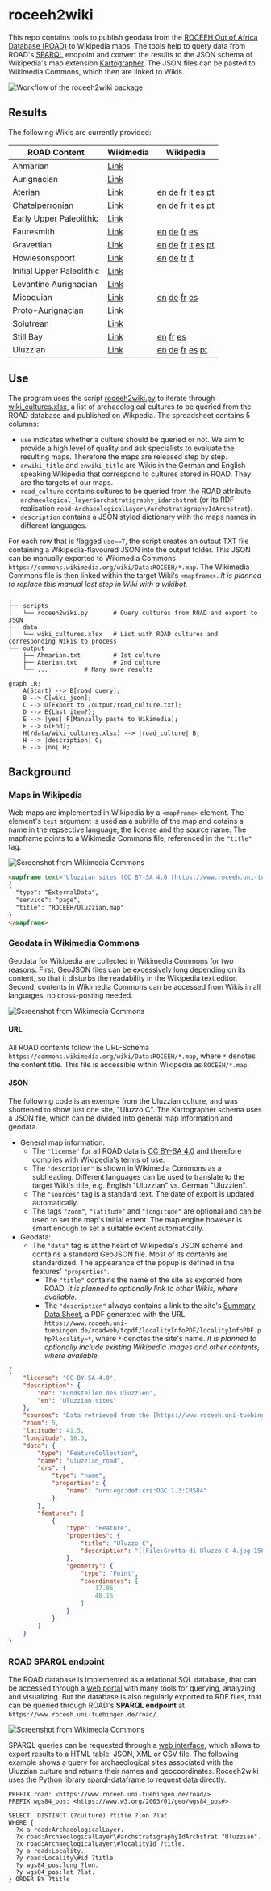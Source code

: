 # roceeh2wiki
This repo contains tools to publish geodata from the [ROCEEH Out of Africa Database (ROAD)](https://www.roceeh.uni-tuebingen.de/roadweb/smarty_road_simple_search.php) to Wikipedia maps. The tools help to query data from ROAD's [SPARQL](http://www.roceeh.uni-tuebingen.de/roadweb/smarty_sparql_select.php "Must be logged in to enter webform") endpoint and convert the results to the JSON schema of Wikipedia's map extension [Kartographer](https://www.mediawiki.org/wiki/Help:Extension:Kartographer).
The JSON files can be pasted to Wikimedia Commons, which then are linked to Wikis.
 

![Workflow of the roceeh2wiki package](docs/workflow_small.png)

## Results
The following Wikis are currently provided:

|ROAD Content   |Wikimedia                                                                 |Wikipedia                                                                                                                 |
|---------------|--------------------------------------------------------------------------|--------------------------------------------------------------------------------------------------------------------------|
|Ahmarian       |[Link](https://commons.wikimedia.org/wiki/Data:ROCEEH/Ahmarian.map)       | |
|Aurignacian    |[Link](https://commons.wikimedia.org/wiki/Data:ROCEEH/Aurignacian.map)    | |
|Aterian        |[Link](https://commons.wikimedia.org/wiki/Data:ROCEEH/Aterian.map)        |[en](https://en.wikipedia.org/wiki/Aterian) [de](https://de.wikipedia.org/wiki/At%C3%A9rien) [fr](https://fr.wikipedia.org/wiki/At%C3%A9rien) [it](https://it.wikipedia.org/wiki/Cultura_ateriana) [es](https://es.wikipedia.org/wiki/Ateriense) [pt](https://pt.wikipedia.org/wiki/Cultura_ateriana)|
|Chatelperronian|[Link](https://commons.wikimedia.org/wiki/Data:ROCEEH/Chatelperronian.map)|[en](https://en.wikipedia.org/wiki/Ch%C3%A2telperronian) [de](https://de.wikipedia.org/wiki/Ch%C3%A2telperronien) [fr](https://fr.wikipedia.org/wiki/Ch%C3%A2telperronien) [it](https://it.wikipedia.org/wiki/Castelperroniano) [es](https://es.wikipedia.org/wiki/Ch%C3%A2telperroniense) [pt](https://pt.wikipedia.org/wiki/Chatelperronense)|
|Early Upper Paleolithic    |[Link](https://commons.wikimedia.org/wiki/Data:ROCEEH/Early_Upper_Paleolithic.map)    | |
|Fauresmith     |[Link](https://commons.wikimedia.org/wiki/Data:ROCEEH/Fauresmith.map)     |[en](https://en.wikipedia.org/wiki/Fauresmith_(industry)) [de](https://de.wikipedia.org/wiki/Fauresmith-Industrie) [fr](https://fr.wikipedia.org/wiki/Fauresmithien) [es](https://es.wikipedia.org/wiki/Fauresmithiense)|
|Gravettian     |[Link](https://commons.wikimedia.org/wiki/Data:ROCEEH/Gravettian.map)     |[en](https://en.wikipedia.org/wiki/Gravettian) [de](https://de.wikipedia.org/wiki/Gravettien) [fr](https://fr.wikipedia.org/wiki/Gravettien)  [it](https://it.wikipedia.org/wiki/Gravettiano) [es](https://es.wikipedia.org/wiki/Gravetiense) [pt](https://pt.wikipedia.org/wiki/Per%C3%ADodo_Gravetiano)|
|Howiesonspoort |[Link](https://commons.wikimedia.org/wiki/Data:ROCEEH/Howiesonspoort.map) |[en](https://en.wikipedia.org/wiki/Howiesons_Poort) [de](https://de.wikipedia.org/wiki/Howieson%E2%80%99s_Poort_Industrie) [fr](https://fr.wikipedia.org/wiki/Howiesons_Poort) [it](https://it.wikipedia.org/wiki/Howiesons_Poort) |
|Initial Upper Paleolithic    |[Link](https://commons.wikimedia.org/wiki/Data:ROCEEH/Initial_Upper_Paleolithic_Eurasia.map)    | |
|Levantine Aurignacian    |[Link](https://commons.wikimedia.org/wiki/Data:ROCEEH/Levantine_Aurignacian.map)    | |
|Micoquian      |[Link](https://commons.wikimedia.org/wiki/Data:ROCEEH/Micoquian.map)      |[en](https://en.wikipedia.org/wiki/Micoquien) [de](https://de.wikipedia.org/wiki/Micoquien) [fr](https://fr.wikipedia.org/wiki/Micoquien) [es](https://es.wikipedia.org/wiki/Micoquiense)|
|Proto-Aurignacian    |[Link](https://commons.wikimedia.org/wiki/Data:ROCEEH/Proto_Aurignacian.map)    | |
|Solutrean      |[Link](https://commons.wikimedia.org/wiki/Data:ROCEEH/Solutrean.map)      ||
|Still Bay      |[Link](https://commons.wikimedia.org/wiki/Data:ROCEEH/Still_Bay.map)      |[en](https://en.wikipedia.org/wiki/Stillbay) [fr](https://fr.wikipedia.org/wiki/Stillbay) [es](https://es.wikipedia.org/wiki/Stillbayense)|
|Uluzzian       |[Link](https://commons.wikimedia.org/wiki/Data:ROCEEH/Uluzzian.map)       |[en](https://en.wikipedia.org/wiki/Uluzzian) [de](https://de.wikipedia.org/wiki/Uluzzien) [fr](https://fr.wikipedia.org/wiki/Uluzzien) [es](https://es.wikipedia.org/wiki/Cultura_Uluzziana) [pt](https://pt.wikipedia.org/wiki/Cultura_Uluzziana) |


## Use

The program uses the script [roceeh2wiki.py](/script/roceeh2wiki.py) to iterate through [wiki_cultures.xlsx](/data/wiki_cultures.xlsx), a list of archaeological cultures to be queried from the ROAD database and published on Wikpedia. The spreadsheet contains 5 columns:
* `use` indicates whether a culture should be queried or not. We aim to provide a high level of quality and ask specialists to evaluate the resulting maps. Therefore the maps are released step by step.
* `enwiki_title` and `enwiki_title` are Wikis in the German and English speaking Wikipedia that correspond to cultures stored in ROAD. They are the targets of our maps.
* `road_culture` contains cultures to be queried from the ROAD attribute `archaeological_layer$archstratigraphy_idarchstrat` (or its RDF realisation `road:ArchaeologicalLayer\#archstratigraphyIdArchstrat`).
* `description` contains a JSON styled dictionary with the maps names in different languages.

For each row that is flagged `use==T`, the script creates an output TXT file containing a Wikipedia-flavoured JSON into the output folder. This JSON can be manually exported to Wikimedia Commons `https://commons.wikimedia.org/wiki/Data:ROCEEH/*.map`. The Wikimedia Commons file is then linked within the target Wiki's `<mapframe>`. _It is planned to replace this manual last step in Wiki with a wikibot._ 

```
.
├── scripts                  
│   └── roceeh2wiki.py       # Query cultures from ROAD and export to JSON
├── data
│   └── wiki_cultures.xlsx   # List with ROAD cultures and corresponding Wikis to process
└── output
    ├── Ahmarian.txt 	     # 1st culture
    ├── Aterian.txt 	     # 2nd culture
    └── ...		     # Many more results
```

```mermaid
graph LR;
    A(Start) --> B[road_query];
    B --> C[wiki_json];
    C --> D[Export to /output/road_culture.txt];
    D --> E{Last item?};
    E --> |yes| F[Manually paste to Wikimedia];
    F --> G(End);
    H(/data/wiki_cultures.xlsx) --> |road_culture| B;
    H --> |description| C;
    E --> |no| H;
```

## Background

### Maps in Wikipedia

Web maps are implemented in Wikipedia by a `<mapframe>` element. The element's `text` argument is used as a subtitle of the map and cotains a name in the repsective language, the license and the source name. The mapframe points to a Wikimedia Commons file, referenced in the `"title"` tag.

![Screenshot from Wikimedia Commons](docs/wikipedia_uluzzian_1000x700.png)

```html
<mapframe text="Uluzzian sites (CC BY-SA 4.0 [https://www.roceeh.uni-tuebingen.de/roadweb ROCEEH])" longitude="16.3" latitude="41.5" zoom="5" width="450", height="350">
{
  "type": "ExternalData",
  "service": "page",
  "title": "ROCEEH/Uluzzian.map"
}
</mapframe>
```

### Geodata in Wikimedia Commons
Geodata for Wikipedia are collected in Wikimedia Commons for two reasons. First, GeoJSON files can be excessively long depending on its content, so that it disturbs the readability in the Wikipedia text editor. Second, contents in Wikimedia Commons can be accessed from Wikis in all languages, no cross-posting needed.

![Screenshot from Wikimedia Commons](docs/wikimedia_commons_uluzzian_1000x1000.png)

#### URL
All ROAD contents follow the URL-Schema `https://commons.wikimedia.org/wiki/Data:ROCEEH/*.map`, where  `*` denotes the content title. This file is accessible within Wikipedia as `ROCEEH/*.map`.

#### JSON
The following code is an exemple from the Uluzzian culture, and was shortened to show just one site, "Uluzzo C". The Kartographer schema uses a JSON file, which can be divided into general map information and geodata.

- General map information:
	- The `"license"` for all ROAD data is [CC BY-SA 4.0](https://www.roceeh.uni-tuebingen.de/roadweb/smarty_data_use_policy.php) and therefore complies with Wikipedia's terms of use. 
	- The `"description"` is shown in Wikimedia Commons as a subheading. Different languages can be used to translate to the target Wiki's title, e.g. English "Uluzzian" vs. German "Uluzzien".
	- The `"sources"` tag is a standard text. The date of export is updated automatically.
	- The tags `"zoom"`, `"latitude"` and `"longitude"` are optional and can be used to set the map's initial extent. The map engine however is smart enough to set a suitable extent automatically.
- Geodata:
	- The `"data"` tag is at the heart of Wikipedia's JSON scheme and contains a standard GeoJSON file. Most of its contents are standardized. The appearance of the popup is defined in the features' `"properties"`. 
		- The `"title"` contains the name of the site as exported from ROAD. _It is planned to optionally link to other Wikis, where available._ 
		- The `"description"` always contains a link to the site's [Summary Data Sheet](https://www.roceeh.uni-tuebingen.de/roadweb/tcpdf/localityInfoPDF/localityInfoPDF.php?locality=Uluzzo%20C), a PDF generated with the URL `https://www.roceeh.uni-tuebingen.de/roadweb/tcpdf/localityInfoPDF/localityInfoPDF.php?locality=*`, where `*` denotes the site's name. _It is planned to optionally include existing Wikipedia images and other contents, where available._
```json
{
    "license": "CC-BY-SA-4.0",
    "description": {
        "de": "Fundstellen des Uluzzien",
        "en": "Uluzzian sites"
    },
    "sources": "Data retrieved from the [https://www.roceeh.uni-tuebingen.de/roadweb ROCEEH Out Of Africa Database (ROAD)].",
    "zoom": 5,
    "latitude": 41.5,
    "longitude": 16.3,
    "data": {
        "type": "FeatureCollection",
        "name": "uluzzian_road",
        "crs": {
            "type": "name",
            "properties": {
                "name": "urn:ogc:def:crs:OGC:1.3:CRS84"
            }
        },
        "features": [
            {
                "type": "Feature",
                "properties": {
                    "title": "Uluzzo C",
                    "description": "[[File:Grotta di Uluzzo C 4.jpg|150px|alt=Grotta di Uluzzo C]]</br>[https://www.roceeh.uni-tuebingen.de/roadweb/tcpdf/localityInfoPDF/localityInfoPDF.php?locality=Uluzzo%20C Summary Data Sheet]"
                },
                "geometry": {
                    "type": "Point",
                    "coordinates": [
                        17.96,
                        40.15
                    ]
                }
            }
        ]
    }
}
```

### ROAD SPARQL endpoint
The ROAD database is implemented as a relational SQL database, that can be accessed through a [web portal](https://www.roceeh.uni-tuebingen.de/roadweb/smarty_road_simple_search.php) with many tools for querying, analyzing and visualizing. But the database is also regularly exported to RDF files, that can be queried through ROAD's **SPARQL endpoint** at `https://www.roceeh.uni-tuebingen.de/road/`. 

![Screenshot from Wikimedia Commons](docs/road_sparql_1000x550.png)

SPARQL queries can be requested through a [web interface](http://www.roceeh.uni-tuebingen.de/roadweb/smarty_sparql_select.php), which allows to export results to a HTML table, JSON, XML or CSV file. The following example shows a query for archaeological sites associated with the Uluzzian culture and returns their names and geocoordinates. Roceeh2wiki uses the Python library [sparql-dataframe](https://github.com/lawlesst/sparql-dataframe) to request data directly.


```sparql
PREFIX road: <https://www.roceeh.uni-tuebingen.de/road/>
PREFIX wgs84_pos: <https://www.w3.org/2003/01/geo/wgs84_pos#>

SELECT  DISTINCT (?culture) ?title ?lon ?lat
WHERE {
  ?x a road:ArchaeologicalLayer.
  ?x road:ArchaeologicalLayer\#archstratigraphyIdArchstrat "Uluzzian".
  ?x road:ArchaeologicalLayer\#localityId ?title.
  ?y a road:Locality.
  ?y road:Locality\#id ?title.
  ?y wgs84_pos:long ?lon.
  ?y wgs84_pos:lat ?lat.
} ORDER BY ?title
```
